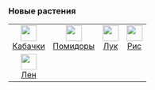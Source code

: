 ### Новые растения

<table>
    <tr>
        <td align="center">
            <a href="/docs/pages/crops/.md"> 
                <img src="" width = 32px height = 32px>
                <br>
                Кабачки
            </a>
        </td>
        <td align="center">
            <a href="/docs/pages/crops/.md"> 
                <img src="" width = 32px height = 32px>
                <br>
                Помидоры
            </a>
        </td>
        <td align="center">
            <a href="/docs/pages/crops/.md"> 
                <img src="" width = 32px height = 32px>
                <br>
                Лук
            </a>
        </td>
        <td align="center">
            <a href="/docs/pages/crops/.md"> 
                <img src="" width = 32px height = 32px>
                <br>
                Рис
            </a>
        </td>
    </tr>
    <tr>
        <td align="center">
            <a href="/docs/pages/crops/.md"> 
                <img src="" width = 32px height = 32px>
                <br>
                Лен
            </a>
        </td>
    </tr>
</table>
